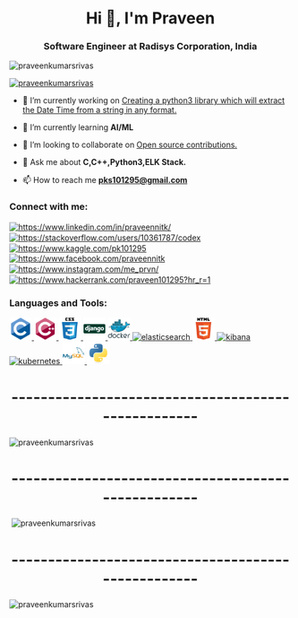 <h1 align="center">Hi 👋, I'm Praveen</h1>
<h3 align="center">Software Engineer at Radisys Corporation, India</h3>

<p align="left"> <img src="https://komarev.com/ghpvc/?username=praveenkumarsrivas&label=Profile%20views&color=0e75b6&style=flat" alt="praveenkumarsrivas" /> </p>
<p align="left"> <a href="https://github.com/ryo-ma/github-profile-trophy"><img src="https://github-profile-trophy.vercel.app/?username=praveenkumarsrivas" alt="praveenkumarsrivas" /></a> </p>

- 🔭 I’m currently working on [Creating a python3 library which will extract the Date Time from a string in any format.](https://pypi.org/project/MyDateTimeLib/)

- 🌱 I’m currently learning **AI/ML**

- 👯 I’m looking to collaborate on [Open source contributions.](https://pypi.org/project/MyDateTimeLib/)

- 💬 Ask me about **C,C++,Python3,ELK Stack.**

- 📫 How to reach me **pks101295@gmail.com**

<h3 align="left">Connect with me:</h3>
<p align="left">
<a href="https://www.linkedin.com/in/praveennitk/" target="blank"><img align="center" src="https://raw.githubusercontent.com/rahuldkjain/github-profile-readme-generator/master/src/images/icons/Social/linked-in-alt.svg" alt="https://www.linkedin.com/in/praveennitk/" height="30" width="40" /></a>
<a href="https://stackoverflow.com/users/10361787/codex" target="blank"><img align="center" src="https://raw.githubusercontent.com/rahuldkjain/github-profile-readme-generator/master/src/images/icons/Social/stack-overflow.svg" alt="https://stackoverflow.com/users/10361787/codex" height="30" width="40" /></a>
<a href="https://www.kaggle.com/pk101295" target="blank"><img align="center" src="https://raw.githubusercontent.com/rahuldkjain/github-profile-readme-generator/master/src/images/icons/Social/kaggle.svg" alt="https://www.kaggle.com/pk101295" height="30" width="40" /></a>
<a href="www.facebook.com/praveennitk" target="blank"><img align="center" src="https://raw.githubusercontent.com/rahuldkjain/github-profile-readme-generator/master/src/images/icons/Social/facebook.svg" alt="https://www.facebook.com/praveennitk" height="30" width="40" /></a>
<a href="https://www.instagram.com/me_prvn/" target="blank"><img align="center" src="https://raw.githubusercontent.com/rahuldkjain/github-profile-readme-generator/master/src/images/icons/Social/instagram.svg" alt="https://www.instagram.com/me_prvn/" height="30" width="40" /></a>
<a href="https://www.hackerrank.com/praveen101295?hr_r=1" target="blank"><img align="center" src="https://raw.githubusercontent.com/rahuldkjain/github-profile-readme-generator/master/src/images/icons/Social/hackerrank.svg" alt="https://www.hackerrank.com/praveen101295?hr_r=1" height="30" width="40" /></a>
</p>

<h3 align="left">Languages and Tools:</h3>
<p align="left"> <a href="https://www.cprogramming.com/" target="_blank"> <img src="https://raw.githubusercontent.com/devicons/devicon/master/icons/c/c-original.svg" alt="c" width="40" height="40"/> </a> <a href="https://www.w3schools.com/cpp/" target="_blank"> <img src="https://raw.githubusercontent.com/devicons/devicon/master/icons/cplusplus/cplusplus-original.svg" alt="cplusplus" width="40" height="40"/> </a> <a href="https://www.w3schools.com/css/" target="_blank"> <img src="https://raw.githubusercontent.com/devicons/devicon/master/icons/css3/css3-original-wordmark.svg" alt="css3" width="40" height="40"/> </a> <a href="https://www.djangoproject.com/" target="_blank"> <img src="https://raw.githubusercontent.com/devicons/devicon/master/icons/django/django-original.svg" alt="django" width="40" height="40"/> </a> <a href="https://www.docker.com/" target="_blank"> <img src="https://raw.githubusercontent.com/devicons/devicon/master/icons/docker/docker-original-wordmark.svg" alt="docker" width="40" height="40"/> </a> <a href="https://www.elastic.co" target="_blank"> <img src="https://www.vectorlogo.zone/logos/elastic/elastic-icon.svg" alt="elasticsearch" width="40" height="40"/> </a> <a href="https://www.w3.org/html/" target="_blank"> <img src="https://raw.githubusercontent.com/devicons/devicon/master/icons/html5/html5-original-wordmark.svg" alt="html5" width="40" height="40"/> </a> <a href="https://www.elastic.co/kibana" target="_blank"> <img src="https://www.vectorlogo.zone/logos/elasticco_kibana/elasticco_kibana-icon.svg" alt="kibana" width="40" height="40"/> </a> <a href="https://kubernetes.io" target="_blank"> <img src="https://www.vectorlogo.zone/logos/kubernetes/kubernetes-icon.svg" alt="kubernetes" width="40" height="40"/> </a> <a href="https://www.mysql.com/" target="_blank"> <img src="https://raw.githubusercontent.com/devicons/devicon/master/icons/mysql/mysql-original-wordmark.svg" alt="mysql" width="40" height="40"/> </a> <a href="https://www.python.org" target="_blank"> <img src="https://raw.githubusercontent.com/devicons/devicon/master/icons/python/python-original.svg" alt="python" width="40" height="40"/> </a> </p>

<h1 align="center">---------------------------------------------------</h1>
<p><img align="center" src="https://github-readme-stats.vercel.app/api/top-langs?username=praveenkumarsrivas&show_icons=true&locale=en&layout=compact" alt="praveenkumarsrivas" /></p>
<h1 align="center">---------------------------------------------------</h1>
<p>&nbsp;<img align="center" src="https://github-readme-stats.vercel.app/api?username=praveenkumarsrivas&show_icons=true&locale=en" alt="praveenkumarsrivas" /></p>
<h1 align="center">---------------------------------------------------</h1>
<p><img align="center" src="https://github-readme-streak-stats.herokuapp.com/?user=praveenkumarsrivas&" alt="praveenkumarsrivas" /></p>
